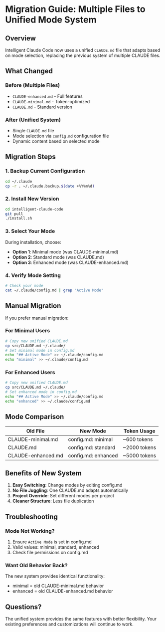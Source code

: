 # Migration Guide: Multiple Files to Unified Mode System

## Overview

Intelligent Claude Code now uses a unified `CLAUDE.md` file that adapts based on mode selection, replacing the previous system of multiple CLAUDE files.

## What Changed

### Before (Multiple Files)
- `CLAUDE-enhanced.md` - Full features
- `CLAUDE-minimal.md` - Token-optimized
- `CLAUDE.md` - Standard version

### After (Unified System)
- Single `CLAUDE.md` file
- Mode selection via `config.md` configuration file
- Dynamic content based on selected mode

## Migration Steps

### 1. Backup Current Configuration
```bash
cd ~/.claude
cp -r . ~/.claude.backup.$(date +%Y%m%d)
```

### 2. Install New Version
```bash
cd intelligent-claude-code
git pull
./install.sh
```

### 3. Select Your Mode

During installation, choose:
- **Option 1**: Minimal mode (was CLAUDE-minimal.md)
- **Option 2**: Standard mode (was CLAUDE.md)
- **Option 3**: Enhanced mode (was CLAUDE-enhanced.md)

### 4. Verify Mode Setting
```bash
# Check your mode
cat ~/.claude/config.md | grep "Active Mode"
```

## Manual Migration

If you prefer manual migration:

### For Minimal Users
```bash
# Copy new unified CLAUDE.md
cp src/CLAUDE.md ~/.claude/
# Set minimal mode in config.md
echo "## Active Mode" >> ~/.claude/config.md
echo "minimal" >> ~/.claude/config.md
```

### For Enhanced Users
```bash
# Copy new unified CLAUDE.md
cp src/CLAUDE.md ~/.claude/
# Set enhanced mode in config.md
echo "## Active Mode" >> ~/.claude/config.md
echo "enhanced" >> ~/.claude/config.md
```

## Mode Comparison

| Old File | New Mode | Token Usage |
|----------|----------|-------------|
| CLAUDE-minimal.md | config.md: minimal | ~600 tokens |
| CLAUDE.md | config.md: standard | ~2000 tokens |
| CLAUDE-enhanced.md | config.md: enhanced | ~5000 tokens |

## Benefits of New System

1. **Easy Switching**: Change modes by editing config.md
2. **No File Juggling**: One CLAUDE.md adapts automatically
3. **Project Override**: Set different modes per project
4. **Cleaner Structure**: Less file duplication

## Troubleshooting

### Mode Not Working?
1. Ensure `Active Mode` is set in config.md
2. Valid values: minimal, standard, enhanced
3. Check file permissions on config.md

### Want Old Behavior Back?
The new system provides identical functionality:
- minimal = old CLAUDE-minimal.md behavior
- enhanced = old CLAUDE-enhanced.md behavior

## Questions?

The unified system provides the same features with better flexibility. Your existing preferences and customizations will continue to work.